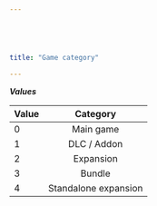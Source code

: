 ```yaml
---





title: "Game category"

---
```


***Values***

| Value | Category |
| ----- |:----:|
| 0     | Main game |
| 1     | DLC / Addon |
| 2     | Expansion |
| 3     | Bundle |
| 4     | Standalone expansion |
